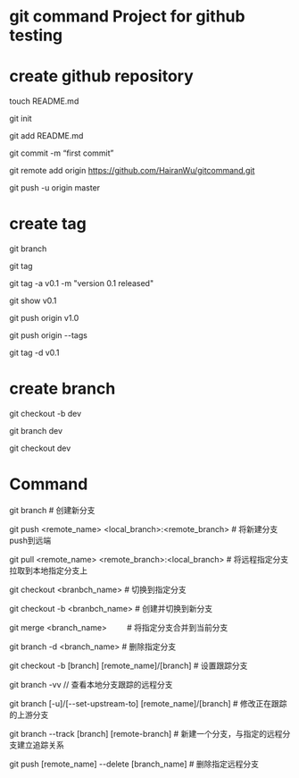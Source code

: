 # git command Project for github testing

# create github repository

touch README.md 

git init 

git add README.md 

git commit -m “first commit” 

git remote add origin https://github.com/HairanWu/gitcommand.git

git push -u origin master

# create tag
git branch

git tag

git tag -a v0.1 -m "version 0.1 released"

git show v0.1

git push origin v1.0

git push origin --tags

git tag -d v0.1

# create branch

git checkout -b dev

git branch dev

git checkout dev

# Command 
git branch <new-branch>        # 创建新分支

git push <remote_name> <local_branch>:<remote_branch>  # 将新建分支push到远端

git pull <remote_name> <remote_branch>:<local_branch> # 将远程指定分支拉取到本地指定分支上

git checkout <branbch_name>         # 切换到指定分支

git checkout -b <branbch_name>  # 创建并切换到新分支

git merge <branch_name> 　　         # 将指定分支合并到当前分支

git branch -d <branch_name>    # 删除指定分支

git checkout -b [branch] [remote_name]/[branch]   #  设置跟踪分支

git branch -vv    // 查看本地分支跟踪的远程分支

git branch [-u]/[--set-upstream-to] [remote_name]/[branch] # 修改正在跟踪的上游分支


git branch --track [branch] [remote-branch]  # 新建一个分支，与指定的远程分支建立追踪关系

git push [remote_name] --delete  [branch_name]     # 删除指定远程分支

